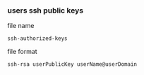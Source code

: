 <!--

    Copyright (C) 2011-2012 Barchart, Inc. <http://www.barchart.com/>

    All rights reserved. Licensed under the OSI BSD License.

    http://www.opensource.org/licenses/bsd-license.php

-->
### users ssh public keys

file name
```
ssh-authorized-keys
```

file format
```
ssh-rsa userPublicKey userName@userDomain
```
